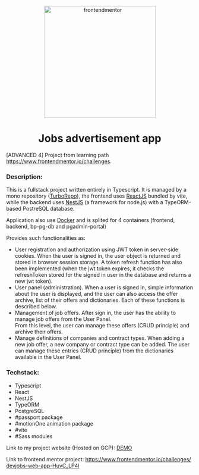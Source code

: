 <p align="center">
  <a href="https://www.frontendmentor.io/challenges">
    <img alt="frontendmentor" src="https://www.frontendmentor.io/static/images/logo-desktop.svg" width="300" />
  </a>
</p>
<h1 align="center">
  Jobs advertisement app
</h1>

[ADVANCED 4] Project from learning path <a href="https://www.frontendmentor.io/challenges/devjobs-web-app-HuvC_LP4l" rel="noreferrer"  target="_blank">https://www.frontendmentor.io/challenges</a>.

<div>
  <h3>Description:</h3>
  <p>
  This is a fullstack project written entirely in Typescript. It is managed by a mono repository (<a href="https://turbo.build/" rel="noreferrer"  target="_blank">TurboRepo</a>), the frontend uses <a href="https://react.dev/" rel="noreferrer"  target="_blank">ReactJS</a> bundled by vite, while the backend uses <a href="https://nestjs.com/" rel="noreferrer"  target="_blank">NestJS</a> (a framework for node.js) with a TypeORM-based PostreSQL database.
  </p>

  <p>
    Application also use <a href="https://docs.docker.com/" rel="noreferrer" target="_blank">Docker</a> and is splited for 4 containers (frontend, backend, bp-pg-db and pgadmin-portal)
  </p>

  <p>Provides such functionalities as:</p>

  <ul>
    <li> User registration and authorization using JWT token in server-side cookies. When the user is signed in, the user object is returned and stored in browser session storage. A token refresh function has also been implemented (when the jwt token expires, it checks the refreshToken stored for the signed in user in the database and returns a new jwt token).</li>
    <li>
      User panel (administration). When a user is signed in, simple information about the user is displayed, and the user can also access the offer archive, list of their offers and dictionaries. Each of these functions is described below.
    </li>
    <li>Management of job offers. After sign in, the user has the ability to manage job offers from the User Panel.</br> From this level, the user can manage these offers (CRUD principle) and archive their offers.
    </li>
    <li>
    Manage definitions of companies and contract types. When adding a new job offer, a new company or contract type can be added. The user can manage these entries (CRUD principle) from the dictionaries available in the User Panel.
    </li>
  </ul>

  <h3>Techstack:</h3>
  <ul>
    <li>Typescript </li>
    <li>React</li>
    <li>NestJS </li>
    <li>TypeORM </li>
    <li>PostgreSQL</li>
    <li>#passport package </li>
    <li>#motionOne animation package </li>
    <li>#vite</li>
    <li>#Sass modules</li>
  </ul>
  <p>
    Link to my project website (Hosted on GCP):
    <a href="http://35.207.40.135:5173/dashboard" rel="noreferrer" target="_blank">DEMO</a>
  <p>
  <p>
    Link to frontend mentor project:
    <a href="https://www.frontendmentor.io/challenges/devjobs-web-app-HuvC_LP4l" rel="noreferrer"  target="_blank">https://www.frontendmentor.io/challenges/  devjobs-web-app-HuvC_LP4l</a>
  <p>
</div>

